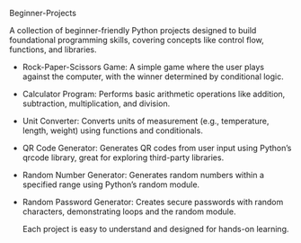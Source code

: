 Beginner-Projects

A collection of beginner-friendly Python projects designed to build foundational programming skills, covering concepts like control flow, functions, and libraries.

* Rock-Paper-Scissors Game: A simple game where the user plays against the computer, with the winner determined by conditional logic.

* Calculator Program: Performs basic arithmetic operations like addition, subtraction, multiplication, and division.

* Unit Converter: Converts units of measurement (e.g., temperature, length, weight) using functions and conditionals.

* QR Code Generator: Generates QR codes from user input using Python’s qrcode library, great for exploring third-party libraries.

* Random Number Generator: Generates random numbers within a specified range using Python’s random module.

* Random Password Generator: Creates secure passwords with random characters, demonstrating loops and the random module.

  Each project is easy to understand and designed for hands-on learning.
